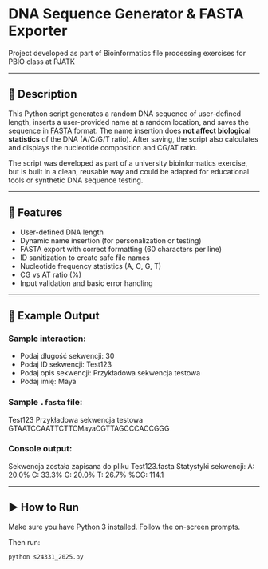 # DNA Sequence Generator & FASTA Exporter

Project developed as part of Bioinformatics file processing exercises for PBIO class at PJATK

---

## 🧬 Description

This Python script generates a random DNA sequence of user-defined length, inserts a user-provided name at a random location, and saves the sequence in [FASTA](https://en.wikipedia.org/wiki/FASTA_format) format. The name insertion does **not affect biological statistics** of the DNA (A/C/G/T ratio). After saving, the script also calculates and displays the nucleotide composition and CG/AT ratio.

The script was developed as part of a university bioinformatics exercise, but is built in a clean, reusable way and could be adapted for educational tools or synthetic DNA sequence testing.

---

## 🚀 Features

- User-defined DNA length
- Dynamic name insertion (for personalization or testing)
- FASTA export with correct formatting (60 characters per line)
- ID sanitization to create safe file names
- Nucleotide frequency statistics (A, C, G, T)
- CG vs AT ratio (%)
- Input validation and basic error handling

---

## 📂 Example Output

### Sample interaction:
- Podaj długość sekwencji: 30
- Podaj ID sekwencji: Test123
- Podaj opis sekwencji: Przykładowa sekwencja testowa
- Podaj imię: Maya

### Sample `.fasta` file:
Test123 Przykładowa sekwencja testowa
GTAATCCAATTCTTCMayaCGTTAGCCCACCGGG

### Console output:
Sekwencja została zapisana do pliku Test123.fasta
Statystyki sekwencji:
A: 20.0%
C: 33.3%
G: 20.0%
T: 26.7%
%CG: 114.1

---

## ▶️ How to Run

Make sure you have Python 3 installed. Follow the on-screen prompts.

Then run:

```bash
python s24331_2025.py
